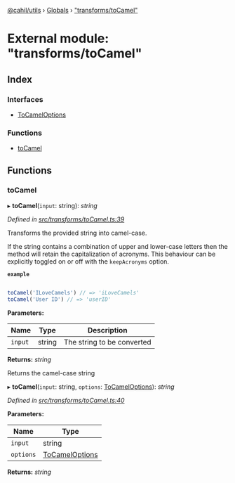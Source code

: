 [@cahil/utils](../README.md) › [Globals](../globals.md) › ["transforms/toCamel"](_transforms_tocamel_.md)

# External module: "transforms/toCamel"

## Index

### Interfaces

* [ToCamelOptions](../interfaces/_transforms_tocamel_.tocameloptions.md)

### Functions

* [toCamel](_transforms_tocamel_.md#tocamel)

## Functions

###  toCamel

▸ **toCamel**(`input`: string): *string*

*Defined in [src/transforms/toCamel.ts:39](https://github.com/cahilfoley/utils/blob/22bd396/src/transforms/toCamel.ts#L39)*

Transforms the provided string into camel-case.

If the string contains a combination of upper and lower-case letters then the method
will retain the capitalization of acronyms. This behaviour can be explicitly toggled
on or off with the `keepAcronyms` option.

**`example`** 
```typescript

toCamel('ILoveCamels') // => 'iLoveCamels'
toCamel('User ID') // => 'userID'
```

**Parameters:**

Name | Type | Description |
------ | ------ | ------ |
`input` | string | The string to be converted |

**Returns:** *string*

Returns the camel-case string

▸ **toCamel**(`input`: string, `options`: [ToCamelOptions](../interfaces/_transforms_tocamel_.tocameloptions.md)): *string*

*Defined in [src/transforms/toCamel.ts:40](https://github.com/cahilfoley/utils/blob/22bd396/src/transforms/toCamel.ts#L40)*

**Parameters:**

Name | Type |
------ | ------ |
`input` | string |
`options` | [ToCamelOptions](../interfaces/_transforms_tocamel_.tocameloptions.md) |

**Returns:** *string*
